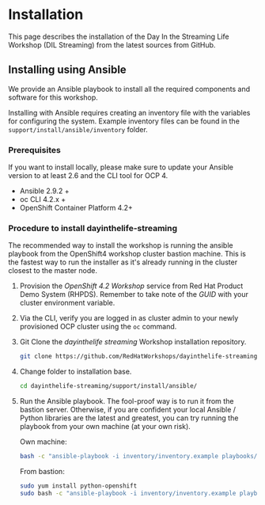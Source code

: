 # Installation

This page describes the installation of the Day In the Streaming Life Workshop (DIL Streaming) from the latest sources from GitHub.

## Installing using Ansible

We provide an Ansible playbook to install all the required components and software for this workshop.

Installing with Ansible requires creating an inventory file with the variables for configuring the system. Example inventory files can be found in the `support/install/ansible/inventory` folder.

### Prerequisites

If you want to install locally, please make sure to update your Ansible version to at least 2.6 and the CLI tool for OCP 4.

* Ansible 2.9.2 +
* oc CLI 4.2.x +
* OpenShift Container Platform 4.2+

### Procedure to install dayinthelife-streaming

The recommended way to install the workshop is running the ansible playbook from the OpenShift4 workshop cluster bastion machine. This is the fastest way to run the installer as it's already running in the cluster closest to the master node.

1. Provision the *OpenShift 4.2 Workshop* service from Red Hat Product Demo System (RHPDS).  Remember to take note of the *GUID* with your cluster environment variable.

1. Via the CLI, verify you are logged in as cluster admin to your newly provisioned OCP cluster using the `oc` command.

1. Git Clone the *dayinthelife streaming* Workshop installation repository.

    ```bash
    git clone https://github.com/RedHatWorkshops/dayinthelife-streaming.git
    ```

1. Change folder to installation base.

    ```bash
    cd dayinthelife-streaming/support/install/ansible/
    ```

1. Run the Ansible playbook. The fool-proof way is to run it from the bastion server.  Otherwise, if you are confident your local Ansible / Python libraries are the latest and greatest, you can try running the playbook from your own machine (at your own risk).

    Own machine:

    ```bash
    bash -c "ansible-playbook -i inventory/inventory.example playbooks/openshift/install.yaml"
    ```

    From bastion:

    ```bash
    sudo yum install python-openshift
    sudo bash -c "ansible-playbook -i inventory/inventory.example playbooks/openshift/install.yaml"
    ```
